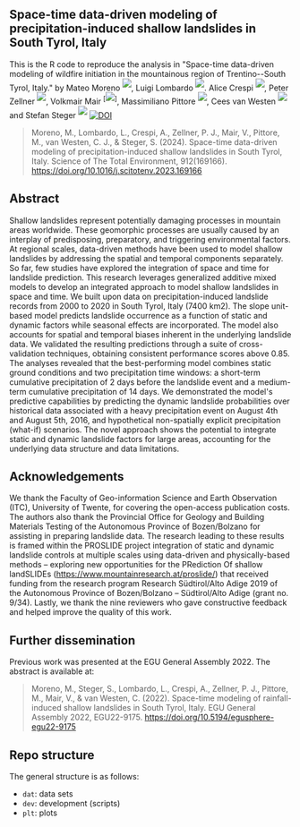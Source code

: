 ## Space-time data-driven modeling of precipitation-induced shallow landslides in South Tyrol, Italy

This is the R code to reproduce the analysis in "Space-time data-driven modeling of wildfire initiation in the mountainous region of Trentino--South Tyrol, Italy."
by Mateo Moreno <sup>[![](https://info.orcid.org/wp-content/uploads/2020/12/orcid_16x16.gif)](https://orcid.org/0000-0002-9530-3076)</sup>,
Luigi Lombardo <sup>[![](https://info.orcid.org/wp-content/uploads/2020/12/orcid_16x16.gif)](https://orcid.org/0000-0003-4348-7288)</sup>.
Alice Crespi <sup>[![](https://info.orcid.org/wp-content/uploads/2020/12/orcid_16x16.gif)](https://orcid.org/0000-0003-4186-8474)</sup>,
Peter Zellner <sup>[![](https://info.orcid.org/wp-content/uploads/2020/12/orcid_16x16.gif)](https://orcid.org/0000-0002-3394-9664)</sup>,
Volkmair Mair <sup>[![](https://info.orcid.org/wp-content/uploads/2020/12/orcid_16x16.gif)]</sup>,
Massimiliano Pittore <sup>[![](https://info.orcid.org/wp-content/uploads/2020/12/orcid_16x16.gif)](https://orcid.org/0000-0003-4940-3444)</sup>,
Cees van Westen <sup>[![](https://info.orcid.org/wp-content/uploads/2020/12/orcid_16x16.gif)](https://orcid.org/0000-0002-2992-902X)</sup>
and Stefan Steger <sup>[![](https://info.orcid.org/wp-content/uploads/2020/12/orcid_16x16.gif)](https://orcid.org/0000-0003-0886-5191)</sup>
[![DOI](https://zenodo.org/badge/1019365268.svg)](https://doi.org/10.5281/zenodo.16369064)

> Moreno, M., Lombardo, L., Crespi, A., Zellner, P. J., Mair, V., Pittore, M., van Westen, C. J., & Steger, S. (2024). Space-time data-driven modeling of precipitation-induced shallow landslides in South Tyrol, Italy. Science of The Total Environment, 912(169166). <https://doi.org/10.1016/j.scitotenv.2023.169166>

## Abstract

Shallow landslides represent potentially damaging processes in mountain areas worldwide. These geomorphic processes are usually caused by an interplay of predisposing, preparatory, and triggering environmental factors. At regional scales, data-driven methods have been used to model shallow landslides by addressing the spatial and temporal components separately. So far, few studies have explored the integration of space and time for landslide prediction. This research leverages generalized additive mixed models to develop an integrated approach to model shallow landslides in space and time. We built upon data on precipitation-induced landslide records from 2000 to 2020 in South Tyrol, Italy (7400 km2). The slope unit-based model predicts landslide occurrence as a function of static and dynamic factors while seasonal effects are incorporated. The model also accounts for spatial and temporal biases inherent in the underlying landslide data. We validated the resulting predictions through a suite of cross-validation techniques, obtaining consistent performance scores above 0.85. The analyses revealed that the best-performing model combines static ground conditions and two precipitation time windows: a short-term cumulative precipitation of 2 days before the landslide event and a medium-term cumulative precipitation of 14 days. We demonstrated the model's predictive capabilities by predicting the dynamic landslide probabilities over historical data associated with a heavy precipitation event on August 4th and August 5th, 2016, and hypothetical non-spatially explicit precipitation (what-if) scenarios. The novel approach shows the potential to integrate static and dynamic landslide factors for large areas, accounting for the underlying data structure and data limitations.

## Acknowledgements

We thank the Faculty of Geo-information Science and Earth Observation (ITC), University of Twente, for covering the open-access publication costs. The authors also thank the Provincial Office for Geology and Building Materials Testing of the Autonomous Province of Bozen/Bolzano for assisting in preparing landslide data. The research leading to these results is framed within the PROSLIDE project integration of static and dynamic landslide controls at multiple scales using data-driven and physically-based methods – exploring new opportunities for the PRediction Of shallow landSLIDEs (<https://www.mountainresearch.at/proslide/>) that received funding from the research program Research Südtirol/Alto Adige 2019 of the Autonomous Province of Bozen/Bolzano – Südtirol/Alto Adige (grant no. 9/34). Lastly, we thank the nine reviewers who gave constructive feedback and helped improve the quality of this work.

## Further dissemination

Previous work was presented at the EGU General Assembly 2022. The abstract is available at:

> Moreno, M., Steger, S., Lombardo, L., Crespi, A., Zellner, P. J., Pittore, M., Mair, V., & van Westen, C. (2022). Space-time modeling of rainfall-induced shallow landslides in South Tyrol, Italy. EGU General Assembly 2022, EGU22-9175. <https://doi.org/10.5194/egusphere-egu22-9175>

## Repo structure

The general structure is as follows:
- `dat`: data sets
- `dev`: development (scripts)
- `plt`: plots
